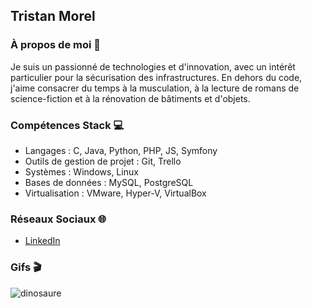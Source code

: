 ## Tristan Morel

### À propos de moi 🌟
Je suis un passionné de technologies et d'innovation, avec un intérêt particulier pour la sécurisation des infrastructures. En dehors du code, j'aime consacrer du temps à la musculation, à la lecture de romans de science-fiction et à la rénovation de bâtiments et d'objets.

### Compétences Stack 💻

- Langages : C, Java, Python, PHP, JS, Symfony
- Outils de gestion de projet : Git, Trello
- Systèmes : Windows, Linux
- Bases de données : MySQL, PostgreSQL
- Virtualisation : VMware, Hyper-V, VirtualBox


### Réseaux Sociaux 🌐
- [LinkedIn](www.linkedin.com/in/tristan-morel21)

### Gifs 🎬

 ![dinosaure](https://storage.googleapis.com/gweb-uniblog-publish-prod/original_images/Dino_non-birthday_version.gif)
